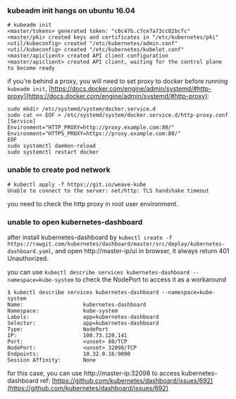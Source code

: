 ### kubeadm init hangs on ubuntu 16.04

~~~
# kubeadm init
<master/tokens> generated token: "c0c47b.c7ce7a73cc02bcfc"
<master/pki> created keys and certificates in "/etc/kubernetes/pki"
<util/kubeconfig> created "/etc/kubernetes/admin.conf"
<util/kubeconfig> created "/etc/kubernetes/kubelet.conf"
<master/apiclient> created API client configuration
<master/apiclient> created API client, waiting for the control plane to become ready
~~~

if you're behind a proxy, you will need to set proxy to docker before running `kubeadm init`, [https://docs.docker.com/engine/admin/systemd/#http-proxy](https://docs.docker.com/engine/admin/systemd/#http-proxy):

~~~
sudo mkdir /etc/systemd/system/docker.service.d
sudo cat << EOF > /etc/systemd/system/docker.service.d/http-proxy.conf
[Service]
Environment="HTTP_PROXY=http://proxy.example.com:80/"
Environment="HTTPS_PROXY=https://proxy.example.com:80/"
EOF
sudo systemctl daemon-reload
sudo systemctl restart docker
~~~

### unable to create pod network

~~~
# kubectl apply -f https://git.io/weave-kube
Unable to connect to the server: net/http: TLS handshake timeout
~~~

you need to check the http proxy in root user environment.

### unable to open kubernetes-dashboard

after install kubernetes-dashboard by `kubectl create -f https://rawgit.com/kubernetes/dashboard/master/src/deploy/kubernetes-dashboard.yaml`, and open http://master-ip/ui in browser, it always return 401 Unauthorized.

you can use `kubectl describe services kubernetes-dashboard --namespace=kube-system` to check the NodePort to access it as a workaround

~~~
$ kubectl describe services kubernetes-dashboard --namespace=kube-system
Name:                   kubernetes-dashboard
Namespace:              kube-system
Labels:                 app=kubernetes-dashboard
Selector:               app=kubernetes-dashboard
Type:                   NodePort
IP:                     100.73.120.141
Port:                   <unset> 80/TCP
NodePort:               <unset> 32098/TCP
Endpoints:              10.32.0.16:9090
Session Affinity:       None
~~~

for this case, you can use http://master-ip:32098 to access kubernetes-dashboard
ref: [https://github.com/kubernetes/dashboard/issues/692](https://github.com/kubernetes/dashboard/issues/692)
